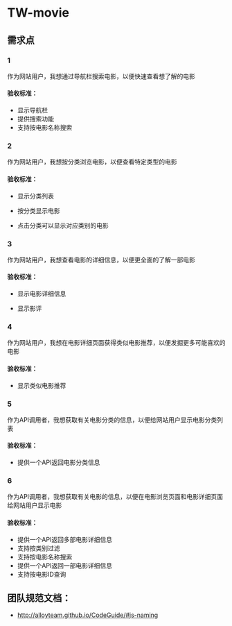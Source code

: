 # TW-movie

## 需求点

### 1

作为网站用户，我想通过导航栏搜索电影，以便快速查看想了解的电影

#### 验收标准：

- 显示导航栏
- 提供搜索功能
- 支持按电影名称搜索

### 2

作为网站用户，我想按分类浏览电影，以便查看特定类型的电影

#### 验收标准：

- 显示分类列表

- 按分类显示电影

- 点击分类可以显示对应类别的电影

### 3

作为网站用户，我想查看电影的详细信息，以便更全面的了解一部电影

#### 验收标准：

- 显示电影详细信息

- 显示影评

### 4

作为网站用户，我想在电影详细页面获得类似电影推荐，以便发掘更多可能喜欢的电影

#### 验收标准：

- 显示类似电影推荐

### 5

作为API调用者，我想获取有关电影分类的信息，以便给网站用户显示电影分类列表

#### 验收标准：

- 提供一个API返回电影分类信息

### 6

作为API调用者，我想获取有关电影的信息，以便在电影浏览页面和电影详细页面给网站用户显示电影

#### 验收标准：

- 提供一个API返回多部电影详细信息
- 支持按类别过滤
- 支持按电影名称搜索
- 提供一个API返回一部电影详细信息
- 支持按电影ID查询

## 团队规范文档：
- http://alloyteam.github.io/CodeGuide/#js-naming